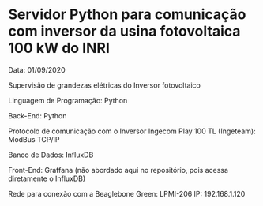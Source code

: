 # Servidor Python para comunicação com inversor da usina fotovoltaica 100 kW do INRI

Data: 01/09/2020

Supervisão de grandezas elétricas do Inversor fotovoltaico

Linguagem de Programação: Python

Back-End: Python

Protocolo de comunicação com o Inversor Ingecom Play 100 TL  (Ingeteam): ModBus TCP/IP

Banco de Dados: InfluxDB

Front-End: Graffana (não abordado aqui no repositório, pois acessa diretamente o InfluxDB)

Rede para conexão com a Beaglebone Green: LPMI-206
IP: 192.168.1.120

